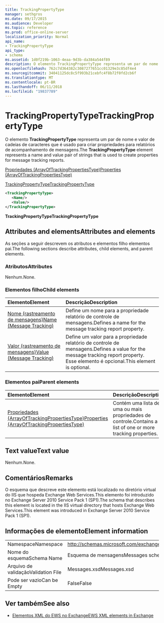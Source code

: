 ```yaml
---
title: TrackingPropertyType
manager: sethgros
ms.date: 09/17/2015
ms.audience: Developer
ms.topic: reference
ms.prod: office-online-server
localization_priority: Normal
api_name:
- TrackingPropertyType
api_type:
- schema
ms.assetid: 1d0f219b-1063-4eaa-9d3b-da384a544f89
description: O elemento TrackingPropertyType representa um par de nome e valor de cadeias de caracteres que é usado para criar propriedades para relatórios de acompanhamento de mensagens.
ms.openlocfilehash: 762c7d364382c3087277651cc01329e3c85df4e4
ms.sourcegitcommit: 34041125dc8c5f993b21cebfc4f8b72f0fd2cb6f
ms.translationtype: MT
ms.contentlocale: pt-BR
ms.lasthandoff: 06/11/2018
ms.locfileid: "19837789"
---
```

# <a name="trackingpropertytype"></a><span data-ttu-id="4250e-103">TrackingPropertyType</span><span class="sxs-lookup"><span data-stu-id="4250e-103">TrackingPropertyType</span></span>

<span data-ttu-id="4250e-104">O elemento **TrackingPropertyType** representa um par de nome e valor de cadeias de caracteres que é usado para criar propriedades para relatórios de acompanhamento de mensagens.</span><span class="sxs-lookup"><span data-stu-id="4250e-104">The **TrackingPropertyType** element represents a name and value pair of strings that is used to create properties for message tracking reports.</span></span> 
  
[<span data-ttu-id="4250e-105">Propriedades (ArrayOfTrackingPropertiesType)</span><span class="sxs-lookup"><span data-stu-id="4250e-105">Properties (ArrayOfTrackingPropertiesType)</span></span>](properties-arrayoftrackingpropertiestype.md)
  
[<span data-ttu-id="4250e-106">TrackingPropertyType</span><span class="sxs-lookup"><span data-stu-id="4250e-106">TrackingPropertyType</span></span>](trackingpropertytype.md)
  
```xml
<TrackingPropertyType>
   <Name/>
   <Value/>
</TrackingPropertyType>
```

 <span data-ttu-id="4250e-107">**TrackingPropertyType**</span><span class="sxs-lookup"><span data-stu-id="4250e-107">**TrackingPropertyType**</span></span>
## <a name="attributes-and-elements"></a><span data-ttu-id="4250e-108">Attributes and elements</span><span class="sxs-lookup"><span data-stu-id="4250e-108">Attributes and elements</span></span>

<span data-ttu-id="4250e-109">As seções a seguir descrevem os atributos e elementos filho elementos pai.</span><span class="sxs-lookup"><span data-stu-id="4250e-109">The following sections describe attributes, child elements, and parent elements.</span></span>
  
### <a name="attributes"></a><span data-ttu-id="4250e-110">Atributos</span><span class="sxs-lookup"><span data-stu-id="4250e-110">Attributes</span></span>

<span data-ttu-id="4250e-111">Nenhum.</span><span class="sxs-lookup"><span data-stu-id="4250e-111">None.</span></span>
  
### <a name="child-elements"></a><span data-ttu-id="4250e-112">Elementos filho</span><span class="sxs-lookup"><span data-stu-id="4250e-112">Child elements</span></span>

|<span data-ttu-id="4250e-113">**Elemento**</span><span class="sxs-lookup"><span data-stu-id="4250e-113">**Element**</span></span>|<span data-ttu-id="4250e-114">**Descrição**</span><span class="sxs-lookup"><span data-stu-id="4250e-114">**Description**</span></span>|
|:-----|:-----|
|[<span data-ttu-id="4250e-115">Nome (rastreamento de mensagens)</span><span class="sxs-lookup"><span data-stu-id="4250e-115">Name (Message Tracking)</span></span>](name-message-tracking.md) <br/> |<span data-ttu-id="4250e-116">Define um nome para a propriedade relatório de controle de mensagens.</span><span class="sxs-lookup"><span data-stu-id="4250e-116">Defines a name for the message tracking report property.</span></span>  <br/> |
|[<span data-ttu-id="4250e-117">Valor (rastreamento de mensagens)</span><span class="sxs-lookup"><span data-stu-id="4250e-117">Value (Message Tracking)</span></span>](value-message-tracking.md) <br/> |<span data-ttu-id="4250e-118">Define um valor para a propriedade relatório de controle de mensagens.</span><span class="sxs-lookup"><span data-stu-id="4250e-118">Defines a value for the message tracking report property.</span></span> <span data-ttu-id="4250e-119">Esse elemento é opcional.</span><span class="sxs-lookup"><span data-stu-id="4250e-119">This element is optional.</span></span>  <br/> |
   
### <a name="parent-elements"></a><span data-ttu-id="4250e-120">Elementos pai</span><span class="sxs-lookup"><span data-stu-id="4250e-120">Parent elements</span></span>

|<span data-ttu-id="4250e-121">**Elemento**</span><span class="sxs-lookup"><span data-stu-id="4250e-121">**Element**</span></span>|<span data-ttu-id="4250e-122">**Descrição**</span><span class="sxs-lookup"><span data-stu-id="4250e-122">**Description**</span></span>|
|:-----|:-----|
|[<span data-ttu-id="4250e-123">Propriedades (ArrayOfTrackingPropertiesType)</span><span class="sxs-lookup"><span data-stu-id="4250e-123">Properties (ArrayOfTrackingPropertiesType)</span></span>](properties-arrayoftrackingpropertiestype.md) <br/> |<span data-ttu-id="4250e-124">Contém uma lista de uma ou mais propriedades de controle.</span><span class="sxs-lookup"><span data-stu-id="4250e-124">Contains a list of one or more tracking properties.</span></span>  <br/> |
   
## <a name="text-value"></a><span data-ttu-id="4250e-125">Text value</span><span class="sxs-lookup"><span data-stu-id="4250e-125">Text value</span></span>

<span data-ttu-id="4250e-126">Nenhum.</span><span class="sxs-lookup"><span data-stu-id="4250e-126">None.</span></span>
  
## <a name="remarks"></a><span data-ttu-id="4250e-127">Comentários</span><span class="sxs-lookup"><span data-stu-id="4250e-127">Remarks</span></span>

<span data-ttu-id="4250e-128">O esquema que descreve este elemento está localizado no diretório virtual do IIS que hospeda Exchange Web Services.This elemento foi introduzido no Exchange Server 2010 Service Pack 1 (SP1).</span><span class="sxs-lookup"><span data-stu-id="4250e-128">The schema that describes this element is located in the IIS virtual directory that hosts Exchange Web Services.This element was introduced in Exchange Server 2010 Service Pack 1 (SP1).</span></span>
  
## <a name="element-information"></a><span data-ttu-id="4250e-129">Informações de elemento</span><span class="sxs-lookup"><span data-stu-id="4250e-129">Element information</span></span>

|||
|:-----|:-----|
|<span data-ttu-id="4250e-130">Namespace</span><span class="sxs-lookup"><span data-stu-id="4250e-130">Namespace</span></span>  <br/> |http://schemas.microsoft.com/exchange/services/2006/messages  <br/> |
|<span data-ttu-id="4250e-131">Nome do esquema</span><span class="sxs-lookup"><span data-stu-id="4250e-131">Schema Name</span></span>  <br/> |<span data-ttu-id="4250e-132">Esquema de mensagens</span><span class="sxs-lookup"><span data-stu-id="4250e-132">Messages schema</span></span>  <br/> |
|<span data-ttu-id="4250e-133">Arquivo de validação</span><span class="sxs-lookup"><span data-stu-id="4250e-133">Validation File</span></span>  <br/> |<span data-ttu-id="4250e-134">Messages.xsd</span><span class="sxs-lookup"><span data-stu-id="4250e-134">Messages.xsd</span></span>  <br/> |
|<span data-ttu-id="4250e-135">Pode ser vazio</span><span class="sxs-lookup"><span data-stu-id="4250e-135">Can be Empty</span></span>  <br/> |<span data-ttu-id="4250e-136">False</span><span class="sxs-lookup"><span data-stu-id="4250e-136">False</span></span>  <br/> |
   
## <a name="see-also"></a><span data-ttu-id="4250e-137">Ver também</span><span class="sxs-lookup"><span data-stu-id="4250e-137">See also</span></span>



- [<span data-ttu-id="4250e-138">Elementos XML do EWS no Exchange</span><span class="sxs-lookup"><span data-stu-id="4250e-138">EWS XML elements in Exchange</span></span>](ews-xml-elements-in-exchange.md)

